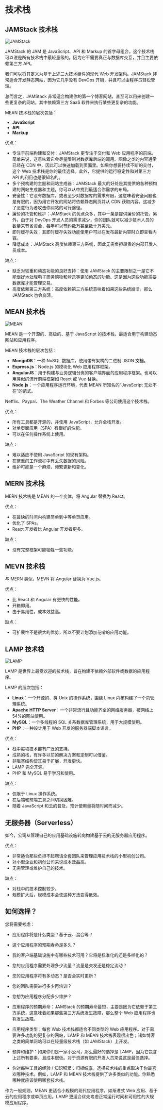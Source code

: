 # 技术栈

## JAMStack 技术栈

![JAMStack](JAMStack.png)

JAMStack 的 JAM 是 JavaScript、API 和 Markup 的首字母组合。这个技术栈可以说是所有技术栈中最轻量级的，因为它不需要真正与数据库交互，并且主要依赖第三方 API。

我们可以将其定义为基于上述三大技术组件的现代 Web 开发架构。JAMStack 非常适合开发静态网站，因为它几乎没有 DevOps 开销，并且可以由程序员轻松管理。

总而言之，JAMStack 非常适合构建你的第一个博客网站，甚至可以用来创建一些更复杂的网站，其中依赖第三方 SaaS 软件来执行某些更复杂的功能。

MEAN 技术栈的层次包括：

- **JavaScript**
- **API**
- **Markup**

优点：

- 专注于前端构建和交付：JAMStack 更专注于交付和 Web 应用程序的前端。简单来说，这意味着它会尽量限制对数据库后端的调用。图像之类的内容通常已经在 CDN 中，因此可以快速加载到页面里。如果你想要持续不断的交付，这个 Web 技术栈是你的最佳选择。此外，它提供的运行稳定性和对第三方 API 的利用也是很知名的。
- 多个预构建的主题和网站生成器：JAMStack 最大的好处是其提供的各种预构建的网站生成器和主题，你可以从中找到最适合你需求的布局。
- 安全性：它没有数据库，或者至少对数据库的需求有限，这意味着安全问题也是有限的，因为用它开发的网站将依赖静态网页并从 CDN 获取内容，这减少了恶意行为者攻击你网站的可行途径。
- 廉价的托管和维护：JAMStack 的优点众多，其中一条是提供廉价的托管。另外，由于对 DevOps 开发人员的需求减少，你的团队就可以减少技术人员的数量来节省资金，每年可以节约数万甚至数十万美元。
- 即时缓存失效：其即时缓存失效功能使用户可以在发布最新内容时立即查看内容。
- 降低成本：JAMStack 高度依赖第三方系统，因此无需负担昂贵的内部开发人员成本。

缺点：

- 缺乏对较重和动态功能的良好支持：使用 JAMStack 的主要限制之一是它不能很好地处理电子商务购物和登录等更加动态的功能。这是因为这些功能需要数据库才能管理交易。
- 高度依赖第三方系统：高度依赖第三方系统意味着如果这些系统崩溃，那么 JAMStack 也会崩溃。

## MEAN 技术栈

![MEAN](MEAN.png)

MEAN 是一个开源的、高级的、基于 JavaScript 的技术栈，最适合用于构建动态网站和应用程序。

MEAN 技术栈的层次包括：

- **MongoDB**：一种 NoSQL 数据库，使用带有架构的二进制 JSON 文档。
- **Express.js**：Node.js 的模块化 Web 应用程序框架。
- **AngularJS**：用于构建与业务逻辑分离的客户端界面的应用程序框架。也可以用类似的流行前端框架如 React 或 Vue 替换。
- **Node.js**：一个应用程序运行环境，代表 MEAN 所知名的“JavaScript 无处不在”的范式。

Netflix、Paypal、The Weather Channel 和 Forbes 等公司使用这个技术栈。

优点：

- 所有工具都是开源的，并使用 JavaScript，允许全栈开发。
- 对单页面应用（SPA）有很好的性能。
- 可以在任何操作系统上使用。

缺点：

- 难以适应不使用 JavaScript 的现有架构。
- 在繁重的工作流程中有丢失数据的风险。
- 维护可能是一个麻烦，频繁更新和变化。

## MERN 技术栈

MERN 技术栈是 MEAN 的一个变体，将 Angular 替换为 React。

优点：

- 在最快的时间内构建简单到中等单页应用。
- 优化了 SPAs。
- React 开发者比 Angular 开发者更多。

缺点：

- 没有完整框架可能牺牲一些功能。

## MEVN 技术栈

与 MERN 类似，MEVN 将 Angular 替换为 Vue.js。

优点：

- 比 React 和 Angular 有更快的性能。
- 开箱即用。
- 由于易用性，成本效益高。

缺点：

- 可扩展性不是很大的优势，所以不要计划添加花哨的应用功能。

## LAMP 技术栈

![LAMP](LAMP.png)

LAMP 是世界上最受欢迎的技术栈，旨在构建不依赖外部软件或数据的应用程序。

LAMP 的层次包括：

- **Linux**：一个开源的、类 Unix 的操作系统，围绕 Linux 内核构建了一个包管理系统。
- **Apache HTTP Server**：一个非常流行且功能齐全的网络服务器，被网络上 54%的网站使用。
- **MySQL**：一个多线程的 SQL 关系数据库管理系统，用于大规模使用。
- **PHP**：一种设计用于 Web 开发的服务器端脚本语言。

优点：

- 栈中每项技术都有广泛的支持。
- 成熟的栈，有许多以前的解决方案和定制可以借鉴。
- 非阻塞结构使其易于扩展，开发更快。
- LAMP 完全开源。
- PHP 和 MySQL 易于学习和使用。

缺点：

- 仅限于 Linux 操作系统。
- 在后端和前端工具之间切换困难。
- 随着 JavaScript 和云的普及，预计使用量将随时间而减少。

## 无服务器（Serverless）

如今，公司从管理自己的应用基础设施转向构建基于云的无服务器应用程序。

优点：

- 非常适合那些负担不起聘请全套团队来管理应用技术栈的小型初创公司。
- 对小型企业和初创公司来说成本效益高。
- 无需管理或维护自己的技术。

缺点：

- 对栈中的技术控制较少。
- 规模扩大后，规模成本会使这种方法变得低效。

## 如何选择？

您将需要考虑：

- 应用程序将是什么类型？基于云、混合等？
- 这个应用程序的预期寿命是多久？
- 我的客户端基础设施中有哪些技术可用？它将是标准化的还是多样化的？
- 您的应用程序需要处理多少流量？流量是突发还是稳定流动？
- 您的应用程序将有多动态？是否会实时更新？
- 您的团队需要进行多少再培训？
- 您想为应用程序分配多少维护？

- 应用程序的预期寿命：JAMStack 的预期寿命最短，主要是因为它依赖于第三方系统，这意味着如果那些第三方系统发生故障，那么整个 Web 应用程序也将发生故障。

- 应用程序类型：每套 Web 技术栈都适合不同类型的 Web 应用程序。对于需要许多功能的更复杂的网站，LAMP 和 MEAN 技术栈表现很出色；诸如博客之类的简单网站可以在轻量级技术栈（如 JAMStack）上开发。

- 预算和维护：如果你们是一家小公司，那么最好的选择是 LAMP，因为它包含上述所有要素，且成本很低。对于资源有限的开发人员来说这是最佳选择。

- 你对每种工具的经验 / 知识积累：归根结底，选择技术栈的重点取决于你最喜欢哪种技术。例如，LAMP 和 MEAN 技术栈提供了许多类似的功能。你熟悉哪种就应该使用哪套技术栈。

作为一般规则，MEAN 更适合小规模的现代应用程序，如渐进式 Web 应用、基于云的应用程序或单页应用。LAMP 更适合优先考虑正常运行时间和可用性的大规模应用程序。

